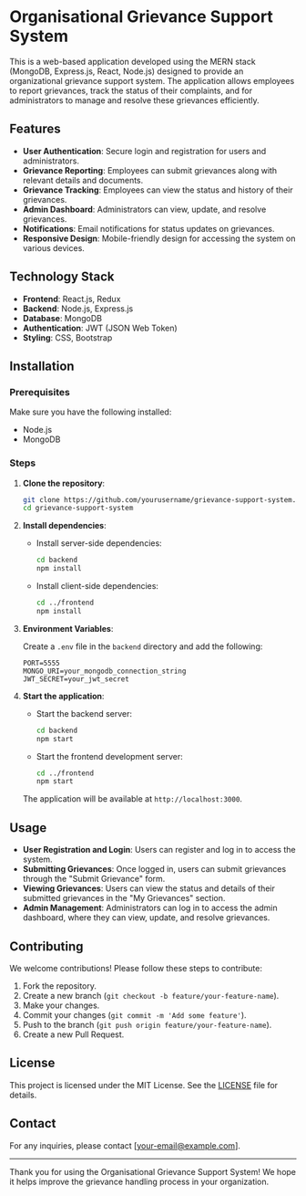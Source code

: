 # Organisational Grievance Support System

This is a web-based application developed using the MERN stack (MongoDB, Express.js, React, Node.js) designed to provide an organizational grievance support system. The application allows employees to report grievances, track the status of their complaints, and for administrators to manage and resolve these grievances efficiently.

## Features

- **User Authentication**: Secure login and registration for users and administrators.
- **Grievance Reporting**: Employees can submit grievances along with relevant details and documents.
- **Grievance Tracking**: Employees can view the status and history of their grievances.
- **Admin Dashboard**: Administrators can view, update, and resolve grievances.
- **Notifications**: Email notifications for status updates on grievances.
- **Responsive Design**: Mobile-friendly design for accessing the system on various devices.

## Technology Stack

- **Frontend**: React.js, Redux
- **Backend**: Node.js, Express.js
- **Database**: MongoDB
- **Authentication**: JWT (JSON Web Token)
- **Styling**: CSS, Bootstrap

## Installation

### Prerequisites

Make sure you have the following installed:

- Node.js
- MongoDB

### Steps

1. **Clone the repository**:
    ```bash
    git clone https://github.com/yourusername/grievance-support-system.git
    cd grievance-support-system
    ```

2. **Install dependencies**:

    - Install server-side dependencies:
        ```bash
        cd backend
        npm install
        ```

    - Install client-side dependencies:
        ```bash
        cd ../frontend
        npm install
        ```

3. **Environment Variables**:

    Create a `.env` file in the `backend` directory and add the following:
    ```plaintext
    PORT=5555
    MONGO_URI=your_mongodb_connection_string
    JWT_SECRET=your_jwt_secret
    ```

4. **Start the application**:

    - Start the backend server:
        ```bash
        cd backend
        npm start
        ```

    - Start the frontend development server:
        ```bash
        cd ../frontend
        npm start
        ```

    The application will be available at `http://localhost:3000`.

## Usage

- **User Registration and Login**: Users can register and log in to access the system.
- **Submitting Grievances**: Once logged in, users can submit grievances through the "Submit Grievance" form.
- **Viewing Grievances**: Users can view the status and details of their submitted grievances in the "My Grievances" section.
- **Admin Management**: Administrators can log in to access the admin dashboard, where they can view, update, and resolve grievances.

## Contributing

We welcome contributions! Please follow these steps to contribute:

1. Fork the repository.
2. Create a new branch (`git checkout -b feature/your-feature-name`).
3. Make your changes.
4. Commit your changes (`git commit -m 'Add some feature'`).
5. Push to the branch (`git push origin feature/your-feature-name`).
6. Create a new Pull Request.

## License

This project is licensed under the MIT License. See the [LICENSE](LICENSE) file for details.

## Contact

For any inquiries, please contact [your-email@example.com].

---

Thank you for using the Organisational Grievance Support System! We hope it helps improve the grievance handling process in your organization.

